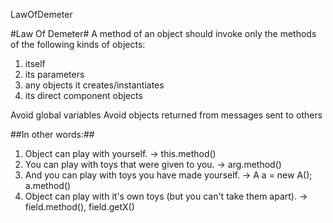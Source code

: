 LawOfDemeter

#Law Of Demeter#
A method of an object should invoke only the methods of the following kinds of objects:

1.	itself	
2.	its parameters	
3.	any objects it creates/instantiates
4.	its direct component objects 

Avoid global variables
Avoid objects returned from messages sent to others

##In other words:##

1.	Object can play with yourself. -> this.method()
2.	You can play with toys that were given to you. -> arg.method()
3.	And you can play with toys you have made yourself. -> A a = new A(); a.method()
4.	Object can play with it's own toys (but you can't take them apart). -> field.method(), field.getX()


